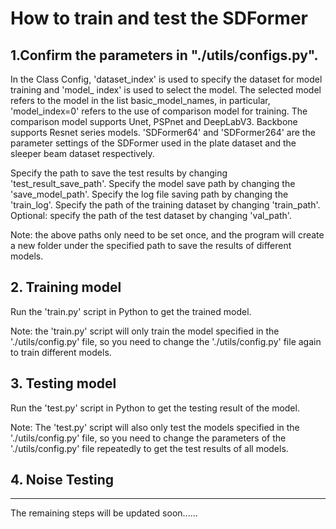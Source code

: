 # How to train and test the SDFormer

## 1.Confirm the parameters in "./utils/configs.py".

In the Class Config, 'dataset_index' is used to specify the dataset for model training and 'model_ index' is used to select the model. The selected model refers to the model in the list basic_model_names, in particular, 'model_index=0' refers to the use of comparison model for training. The comparison model supports Unet, PSPnet and DeepLabV3. Backbone supports Resnet series models. 'SDFormer64' and 'SDFormer264' are the parameter settings of the SDFormer used in the plate dataset and the sleeper beam dataset respectively.

Specify the path to save the test results by changing 'test_result_save_path'.
Specify the model save path by changing the 'save_model_path'.
Specify the log file saving path by changing the 'train_log'.
Specify the path of the training dataset by changing 'train_path'.
Optional: specify the path of the test dataset by changing 'val_path'.

Note: the above paths only need to be set once, and the program will create a new folder under the specified path to save the results of different models.

## 2. Training model

Run the 'train.py' script in Python to get the trained model. 

Note: the 'train.py' script will only train the model specified in the './utils/config.py' file, so you need to change the './utils/config.py' file again to train different models.

## 3. Testing model

Run the 'test.py' script in Python to get the testing result of the model.

Note: The 'test.py' script will also only test the models specified in the './utils/config.py' file, so you need to change the parameters of the './utils/config.py' file repeatedly to get the test results of all models.

## 4. Noise Testing

---------------------

The remaining steps will be updated soon......
